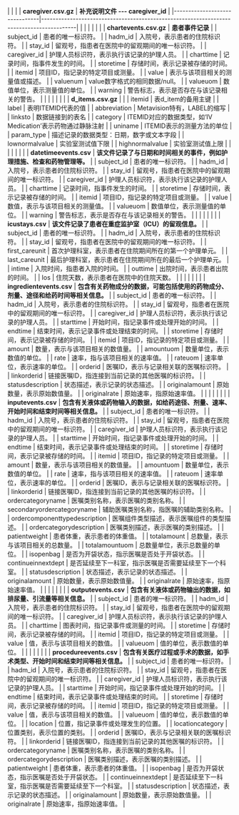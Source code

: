 |   |                                                       |
| **caregiver.csv.gz**          | **补充说明文件 --- caregiver_id**                                                           |
|-------------------------------|------------------------------------------------------------------------------------------|
|                               |                                                                                          |
|                               |                                                                                          |
| **chartevents.csv.gz**        | **患者事件记录**                                                                         |
| subject_id                    | 患者的唯一标识符。                                                                       |
| hadm_id                       | 入院号，表示患者的住院标识符。                                                           |
| stay_id                       | 留观号，指患者在医院中的留观期间的唯一标识符。                                           |
| caregiver_id                  | 护理人员标识符，表示执行该记录的护理人员。                                               |
| charttime                     | 记录时间，指事件发生的时间。                                                             |
| storetime                     | 存储时间，表示记录被存储的时间。                                                         |
| itemid                        | 项目ID，指记录的特定项目或测量。                                                         |
| value                         | 表示与该项目相关的测量值或描述。                                                         |
| valuenum                      | value数字格式的相同数据/null。                                                           |
| valueuom                      | 数值单位，表示测量值的单位。                                                             |
| warning                       | 警告标志，表示是否存在与该记录相关的警告。                                               |
|                               |                                                                                          |
|                               |                                                                                          |
| **d_items.csv.gz**            |                                                                                          |
| itemid                        | 表d_item的备用主键                                                                       |
| label                         | 表明ITEMID代表的值                                                                       |
| abbreviation                  | Metavision特有，LABEL的缩写                                                              |
| linksto                       | 数据链接到的表名                                                                         |
| category                      | ITEMID对应的数据类型，如‘IV Medication’表示药物通过静脉注射                              |
| uniname                       | ITEMID表示的测量方法的单位                                                               |
| param_type                    | 描述记录的数据类型：日期，数字或文本字段                                                 |
| lownormalvalue                | 实验室测试值下限                                                                         |
| highnormalvalue               | 实验室测试值上限                                                                         |
|                               |                                                                                          |
|                               |                                                                                          |
| **datetimeevents.csv**        | **该文件记录了与日期和时间相关的事件，例如护理措施、检查和药物管理等。**                 |
| subject_id                    | 患者的唯一标识符。                                                                       |
| hadm_id                       | 入院号，表示患者的住院标识符。                                                           |
| stay_id                       | 留观号，指患者在医院中的留观期间的唯一标识符。                                           |
| caregiver_id                  | 护理人员标识符，表示执行该记录的护理人员。                                               |
| charttime                     | 记录时间，指事件发生的时间。                                                             |
| storetime                     | 存储时间，表示记录被存储的时间。                                                         |
| itemid                        | 项目ID，指记录的特定项目或测量。                                                         |
| value                         | 数值，表示与该项目相关的测量值。                                                         |
| valueuom                      | 数值单位，表示测量值的单位。                                                             |
| warning                       | 警告标志，表示是否存在与该记录相关的警告。                                               |
|                               |                                                                                          |
|                               |                                                                                          |
| **icustays.csv**              | **该文件记录了患者在重症监护室（ICU）的留观信息。**                                      |
| subject_id                    | 患者的唯一标识符。                                                                       |
| hadm_id                       | 入院号，表示患者的住院标识符。                                                           |
| stay_id                       | 留观号，指患者在医院中的留观期间的唯一标识符。                                           |
| first_careunit                | 首次护理科室，表示患者在住院期间所在的第一个护理单元。                                   |
| last_careunit                 | 最后护理科室，表示患者在住院期间所在的最后一个护理单元。                                 |
| intime                        | 入院时间，指患者入院的时间。                                                             |
| outtime                       | 出院时间，表示患者出院的时间。                                                           |
| los                           | 住院天数，表示患者在医院中的住院天数。                                                   |
|                               |                                                                                          |
|                               |                                                                                          |
| **ingredientevents.csv**      | **包含有关药物成分的数据，可能包括使用的药物成分、剂量、途径和给药时间等相关信息。**     |
| subject_id                    |  患者的唯一标识符。                                                                      |
| hadm_id                       |  入院号，表示患者的住院标识符。                                                          |
| stay_id                       |  留观号，指患者在医院中的留观期间的唯一标识符。                                          |
| caregiver_id                  |  护理人员标识符，表示执行该记录的护理人员。                                              |
| starttime                     |  开始时间，指记录事件或处理开始的时间。                                                  |
| endtime                       |  结束时间，表示记录事件或处理结束的时间。                                                |
| storetime                     |  存储时间，表示记录被存储的时间。                                                        |
| itemid                        |  项目ID，指记录的特定项目或测量。                                                        |
| amount                        |  数量，表示与该项目相关的数值量。                                                        |
| amountuom                     |  数量单位，表示数值的单位。                                                              |
| rate                          |  速率，指与该项目相关的速率值。                                                          |
| rateuom                       |  速率单位，表示速率的单位。                                                              |
| orderid                       |  医嘱ID，表示与记录相关联的医嘱标识符。                                                  |
| linkorderid                   |  链接医嘱ID，指连接到当前记录的其他医嘱的标识符。                                        |
| statusdescription             |  状态描述，表示记录的状态描述。                                                          |
| originalamount                |  原始数量，表示原始数值量。                                                              |
| originalrate                  |  原始速率，指原始速率值。                                                                |
|                               |                                                                                          |
|                               |                                                                                          |
| **inputevents.csv**           | **包含有关液体或药物输入的数据，如给药途径、剂量、速率、开始时间和结束时间等相关信息。** |
| subject_id                    |  患者的唯一标识符。                                                                      |
| hadm_id                       |  入院号，表示患者的住院标识符。                                                          |
| stay_id                       |  留观号，指患者在医院中的留观期间的唯一标识符。                                          |
| caregiver_id                  |  护理人员标识符，表示执行该记录的护理人员。                                              |
| starttime                     |  开始时间，指记录事件或处理开始的时间。                                                  |
| endtime                       |  结束时间，表示记录事件或处理结束的时间。                                                |
| storetime                     |  存储时间，表示记录被存储的时间。                                                        |
| itemid                        |  项目ID，指记录的特定项目或测量。                                                        |
| amount                        |  数量，表示与该项目相关的数值量。                                                        |
| amountuom                     |  数量单位，表示数值的单位。                                                              |
| rate                          |  速率，指与该项目相关的速率值。                                                          |
| rateuom                       |  速率单位，表示速率的单位。                                                              |
| orderid                       |  医嘱ID，表示与记录相关联的医嘱标识符。                                                  |
| linkorderid                   |  链接医嘱ID，指连接到当前记录的其他医嘱的标识符。                                        |
| ordercategoryname             |  医嘱类别名称，表示医嘱的类别名称。                                                      |
| secondaryordercategoryname    |  辅助医嘱类别名称，指医嘱的辅助类别名称。                                                |
| ordercomponenttypedescription |  医嘱组件类型描述，表示医嘱组件的类型描述。                                              |
| ordercategorydescription      |  医嘱类别描述，表示医嘱的类别描述。                                                      |
| patientweight                 |  患者体重，表示患者的体重值。                                                            |
| totalamount                   |  总数量，表示与该项目相关的总数量。                                                      |
| totalamountuom                |  总数量单位，表示总数量的单位。                                                          |
| isopenbag                     |  是否为开袋状态，指示医嘱是否处于开袋状态。                                              |
| continueinnextdept            |  是否延续至下一科室，指示医嘱是否需要延续至下一个科室。                                  |
| statusdescription             |  状态描述，表示记录的状态描述。                                                          |
| originalamount                |  原始数量，表示原始数值量。                                                              |
| originalrate                  |  原始速率，指原始速率值。                                                                |
|                               |                                                                                          |
|                               |                                                                                          |
| **outputevents.csv**          | **包含有关液体或药物输出的数据，如排尿量、引流量等相关信息。**                           |
| subject_id                    |  患者的唯一标识符。                                                                      |
| hadm_id                       |  入院号，表示患者的住院标识符。                                                          |
| stay_id                       |  留观号，指患者在医院中的留观期间的唯一标识符。                                          |
| caregiver_id                  |  护理人员标识符，表示执行该记录的护理人员。                                              |
| charttime                     |  图表时间，指记录事件或测量的时间。                                                      |
| storetime                     |  存储时间，表示记录被存储的时间。                                                        |
| itemid                        |  项目ID，指记录的特定项目或测量。                                                        |
| value                         |  值，表示与该项目相关的数值。                                                            |
| valueuom                      |  值的单位，表示数值的单位。                                                              |
|                               |                                                                                          |
|                               |                                                                                          |
| **procedureevents.csv**       | **包含有关医疗过程或手术的数据，如手术类型、开始时间和结束时间等相关信息。**             |
| subject_id                    |  患者的唯一标识符。                                                                      |
| hadm_id                       |  入院号，表示患者的住院标识符。                                                          |
| stay_id                       |  留观号，指患者在医院中的留观期间的唯一标识符。                                          |
| caregiver_id                  |  护理人员标识符，表示执行该记录的护理人员。                                              |
| starttime                     |  开始时间，指记录事件或处理开始的时间。                                                  |
| endtime                       |  结束时间，表示记录事件或处理结束的时间。                                                |
| storetime                     |  存储时间，表示记录被存储的时间。                                                        |
| itemid                        |  项目ID，指记录的特定项目或测量。                                                        |
| value                         |  值，表示与该项目相关的数值。                                                            |
| valueuom                      |  值的单位，表示数值的单位。                                                              |
| location                      |  位置，指记录事件或处理发生的位置。                                                      |
| locationcategory              |  位置类别，表示位置的类别。                                                              |
| orderid                       |  医嘱ID，表示与记录相关联的医嘱标识符。                                                  |
| linkorderid                   |  链接医嘱ID，指连接到当前记录的其他医嘱的标识符。                                        |
| ordercategoryname             |  医嘱类别名称，表示医嘱的类别名称。                                                      |
| ordercategorydescription      |  医嘱类别描述，表示医嘱的类别描述。                                                      |
| patientweight                 |  患者体重，表示患者的体重值。                                                            |
| isopenbag                     |  是否为开袋状态，指示医嘱是否处于开袋状态。                                              |
| continueinnextdept            |  是否延续至下一科室，指示医嘱是否需要延续至下一个科室。                                  |
| statusdescription             |  状态描述，表示记录的状态描述。                                                          |
| originalamount                |  原始数量，表示原始数值量。                                                              |
| originalrate                  |  原始速率，指原始速率值。                                                                |
